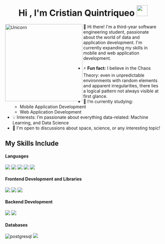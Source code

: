 <h1 align="center"><b>Hi , I'm Cristian Quintriqueo </b><img src="https://camo.githubusercontent.com/9fd2c024a247a44434ed1c44c7c2fc2481e3333b4192330e2ae61ccfcac19d47/68747470733a2f2f656d6f6a69732e736c61636b6d6f6a69732e636f6d2f656d6f6a69732f696d616765732f313533313834393433302f343234362f626c6f622d73756e676c61737365732e6769663f31353331383439343330" width="35"></h1>
<!--  -->
<img align="left" width=250px alt="Unicorn" src="https://media1.giphy.com/media/v1.Y2lkPTc5MGI3NjExYTNidTRsZG8xMDI1dTUxa2R5OTRpYmFjNDFvcHE3Nnhwdm1sbzQyZCZlcD12MV9pbnRlcm5hbF9naWZfYnlfaWQmY3Q9cw/4sKa91NNQsxm9iM7XT/giphy.webp" />

👋 Hi there! I'm a third-year software engineering student, passionate about the world of data and application development. I'm currently expanding my skills in mobile and web application development.
- ⚡ **Fun fact:** I believe in the Chaos Theory: even in unpredictable environments with random elements and apparent irregularities, there lies a logical pattern not always visible at first glance.
- 🔭 I’m currently studying:
  - Mobile Application Development 
  - Web Application Development 
- 💡 Interests: I’m passionate about everything data-related: Machine Learning, and Data Science
- 💬 I'm open to discussions about space, science, or any interesting topic!



## My Skills Include

<h4> Languages </h4>
<span> 
  <img src="https://img.shields.io/badge/HTML5-E34F26?style=for-the-badge&logo=html5&logoColor=white">
  <img src="https://img.shields.io/badge/CSS3-1572B6?style=for-the-badge&logo=css3&logoColor=white">
  <img src="https://img.shields.io/badge/JavaScript-F7DF1E?style=for-the-badge&logo=javascript&logoColor=black">
  <img src="https://img.shields.io/badge/python-3670A0?style=for-the-badge&logo=python&logoColor=ffdd54">
  <img src= "https://img.shields.io/badge/typescript-%23007ACC.svg?style=for-the-badge&logo=typescript&logoColor=white">
 


</span>


<h4> Frontend Development and Libraries </h4>

<span>
  <img src="https://img.shields.io/badge/Git-F05032?style=for-the-badge&logo=git&logoColor=white">
  <img src="https://img.shields.io/badge/Ionic-%233880FF.svg?style=for-the-badge&logo=Ionic&logoColor=white">
  <img src="https://img.shields.io/badge/react-%2320232a.svg?style=for-the-badge&logo=react&logoColor=%2361DAFB">
  
<h4> Backend Development </h4>
<span>
  <img src="https://img.shields.io/badge/node.js-6DA55F?style=for-the-badge&logo=node.js&logoColor=white">
  <img src="https://img.shields.io/badge/nestjs-%23E0234E.svg?style=for-the-badge&logo=nestjs&logoColor=white">
</span>
<h4>Databases </h4>
<span>
  <img src="https://img.shields.io/badge/postgreSQL-4169E1.svg?style=for-the-badge&logo=postgresql&logoColor=white"
      alt="postgresql"/> 
  <img src="https://img.shields.io/badge/Oracle-F80000?style=for-the-badge&logo=oracle&logoColor=white">

  <!--
**Thecris28/Thecris28** is a ✨ _special_ ✨ repository because its `README.md` (this file) appears on your GitHub profile.

Here are some ideas to get you started:

- 🔭 I’m currently working on ...
- 🌱 I’m currently learning ...
- 👯 I’m looking to collaborate on ...
- 🤔 I’m looking for help with ...
- 💬 Ask me about ...
- 📫 How to reach me: ...
- 😄 Pronouns: ...
- ⚡ Fun fact: ...
-->
